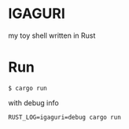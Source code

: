 # IGAGURI
my toy shell written in Rust

# Run

```
$ cargo run
```

with debug info

```
RUST_LOG=igaguri=debug cargo run
```
